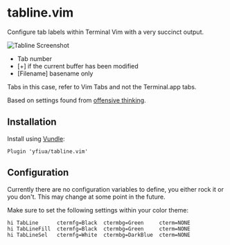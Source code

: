 # tabline.vim

Configure tab labels within Terminal Vim with a very succinct output.

![Tabline Screenshot](https://raw.github.com/yfiua/tabline.vim/master/screenshots/tabline.png)

- Tab number
- [+] if the current buffer has been modified
- [Filename] basename only

Tabs in this case, refer to Vim Tabs and not the Terminal.app tabs.

Based on settings found from [offensive thinking](http://www.offensivethinking.org/data/dotfiles/vimrc).

## Installation
Install using [Vundle](https://github.com/VundleVim/Vundle.vim):

```
Plugin 'yfiua/tabline.vim'
```

## Configuration
Currently there are no configuration variables to define, you either
rock it or you don't. This may change at some point in the future.

Make sure to set the following settings within your color theme: 

```
hi TabLine      ctermfg=Black  ctermbg=Green     cterm=NONE
hi TabLineFill  ctermfg=Black  ctermbg=Green     cterm=NONE
hi TabLineSel   ctermfg=White  ctermbg=DarkBlue  cterm=NONE
```

